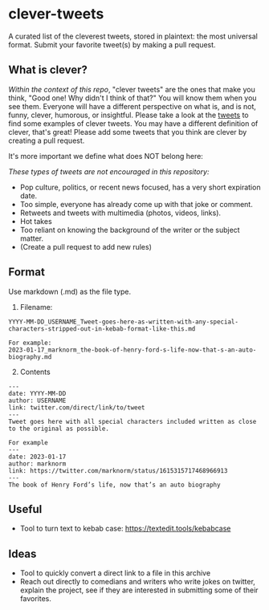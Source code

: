 # clever-tweets
A curated list of the cleverest tweets, stored in plaintext: the most universal format. Submit your favorite tweet(s) by making a pull request.

## What is clever?

*Within the context of this repo*, "clever tweets" are the ones that make you think, "Good one! Why didn't I think of that?" You will know them when you see them. Everyone will have a different perspective on what is, and is not, funny, clever, humorous, or insightful. Please take a look at the [tweets](./tweets/) to find some examples of clever tweets. You may have a different definition of clever, that's great! Please add some tweets that you think are clever by creating a pull request.

It's more important we define what does NOT belong here:

*These types of tweets are not encouraged in this repository:*

- Pop culture, politics, or recent news focused, has a very short expiration date.
- Too simple, everyone has already come up with that joke or comment.
- Retweets and tweets with multimedia (photos, videos, links). 
- Hot takes
- Too reliant on knowing the background of the writer or the subject matter. 
- (Create a pull request to add new rules)


## Format

Use markdown (.md) as the file type.

1. Filename: 

```
YYYY-MM-DD_USERNAME_Tweet-goes-here-as-written-with-any-special-characters-stripped-out-in-kebab-format-like-this.md

For example:
2023-01-17_marknorm_the-book-of-henry-ford-s-life-now-that-s-an-auto-biography.md
```



2. Contents

```
---
date: YYYY-MM-DD
author: USERNAME
link: twitter.com/direct/link/to/tweet
---
Tweet goes here with all special characters included written as close to the original as possible. 

For example
---
date: 2023-01-17
author: marknorm
link: https://twitter.com/marknorm/status/1615315717468966913
---
The book of Henry Ford’s life, now that’s an auto biography
```

## Useful
- Tool to turn text to kebab case: https://textedit.tools/kebabcase

## Ideas
- Tool to quickly convert a direct link to a file in this archive
- Reach out directly to comedians and writers who write jokes on twitter, explain the project, see if they are interested in submitting some of their favorites. 
